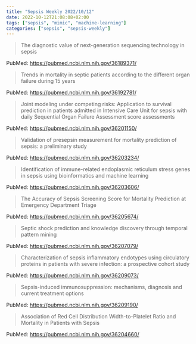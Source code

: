 ```yaml
---
title: "Sepsis Weekly 2022/10/12"
date: 2022-10-12T21:08:08+02:00
tags: ["sepsis", "mimic", "machine-learning"]
categories: ["sepsis", "sepsis-weekly"]
---
```


> The diagnostic value of next-generation sequencing technology in sepsis

PubMed: https://pubmed.ncbi.nlm.nih.gov/36189371/

> Trends in mortality in septic patients according to the different organ
> failure during 15 years

PubMed: https://pubmed.ncbi.nlm.nih.gov/36192781/

> Joint modeling under competing risks: Application to survival prediction in
> patients admitted in Intensive Care Unit for sepsis with daily Sequential
> Organ Failure Assessment score assessments

PubMed: https://pubmed.ncbi.nlm.nih.gov/36201150/

> Validation of presepsin measurement for mortality prediction of sepsis: a
> preliminary study

PubMed: https://pubmed.ncbi.nlm.nih.gov/36203234/

> Identification of immune-related endoplasmic reticulum stress genes in sepsis
> using bioinformatics and machine learning

PubMed: https://pubmed.ncbi.nlm.nih.gov/36203606/

> The Accuracy of Sepsis Screening Score for Mortality Prediction at Emergency
> Department Triage

PubMed: https://pubmed.ncbi.nlm.nih.gov/36205674/

> Septic shock prediction and knowledge discovery through temporal pattern mining

PubMed: https://pubmed.ncbi.nlm.nih.gov/36207079/

> Characterization of sepsis inflammatory endotypes using circulatory proteins
> in patients with severe infection: a prospective cohort study

PubMed: https://pubmed.ncbi.nlm.nih.gov/36209073/

> Sepsis-induced immunosuppression: mechanisms, diagnosis and current treatment
> options

PubMed: https://pubmed.ncbi.nlm.nih.gov/36209190/

> Association of Red Cell Distribution Width-to-Platelet Ratio and Mortality in
> Patients with Sepsis

PubMed: https://pubmed.ncbi.nlm.nih.gov/36204660/
